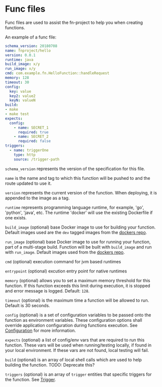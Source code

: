 # Func files

Func files are used to assist the fn-project to help you when creating functions.

An example of a func file:

```yaml
schema_version: 20180708
name: fnproject/hello
version: 0.0.1
runtime: java
build_image: x/y
run_image: x/y
cmd: com.example.fn.HelloFunction::handleRequest
memory: 128
timeout: 30
config:
  key: value
  key2: value2
  keyN: valueN
build:
- make
- make test
expects:
  config:
    - name: SECRET_1
      required: true
    - name: SECRET_2
      required: false
triggers:
  - name: triggerOne
    type: http
    source: /trigger-path
```
`schema_version` represents the version of the specification for this file.

`name` is the name and tag to which this function will be pushed to and the
route updated to use it.

`version` represents the current version of the function. When deploying, it is appended to the image as a tag.

`runtime` represents programming language runtime, for example,
'go', 'python', 'java', etc.  The runtime 'docker' will use the existing Dockerfile if one exists.

`build_image` (optional) base Docker image to use for building your function. Default images used are the `dev` tagged images from the [dockers repo](https://github.com/fnproject/dockers).

`run_image` (optional) base Docker image to use for running your function, part of a multi-stage build. Function will be built with `build_image` and run with `run_image`. Default images used from the [dockers repo](https://github.com/fnproject/dockers).

`cmd` (optional) execution command for jvm based runtimes

`entrypoint` (optional) excution entry point for native runtimes

`memory` (optional) allows you to set a maximum memory threshold for this
function. If this function exceeds this limit during execution, it is stopped
and error message is logged. Default: `128`.

`timeout` (optional) is the maximum time a function will be allowed to run. Default is 30 seconds.

`config` (optional) is a set of configuration variables to be passed onto the function as environment variables.
These configuration options shall override application configuration during functions execution. See [Configuration](configs.md)
for more information.

`expects` (optional) a list of config/env vars that are required to run this function. These vars will be used when running/testing locally,
if found in your local environment. If these vars are not found, local testing will fail.

`build` (optional) is an array of local shell calls which are used to help
building the function. TODO: Deprecate this?

`triggers` (optional) is an array of `trigger` entities that specific triggers for the function. See [Trigger](triggers.md).
